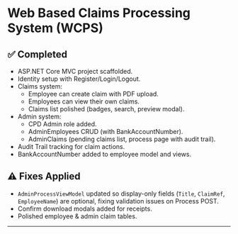 # Web Based Claims Processing System (WCPS)

## ✅ Completed
- ASP.NET Core MVC project scaffolded.
- Identity setup with Register/Login/Logout.
- Claims system:
  - Employee can create claim with PDF upload.
  - Employees can view their own claims.
  - Claims list polished (badges, search, preview modal).
- Admin system:
  - CPD Admin role added.
  - AdminEmployees CRUD (with BankAccountNumber).
  - AdminClaims (pending claims list, process page with audit trail).
- Audit Trail tracking for claim actions.
- BankAccountNumber added to employee model and views.

## ⚠️ Fixes Applied
- `AdminProcessViewModel` updated so display-only fields (`Title`, `ClaimRef`, `EmployeeName`) are optional, fixing validation issues on Process POST.
- Confirm download modals added for receipts.
- Polished employee & admin claim tables.



---
